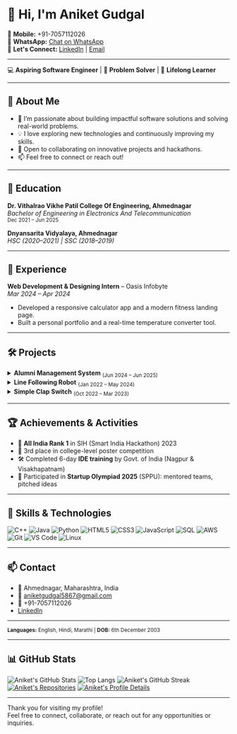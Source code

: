 # 👋 Hi, I'm Aniket Gudgal

📱 **Mobile:** +91-7057112026  
💬 **WhatsApp:** [Chat on WhatsApp](https://wa.me/917057112026)  
🤝 **Let's Connect:** [LinkedIn](https://linkedin.com/in/AniketGudgal) | [Email](mailto:aniketgudgal5867@gmail.com)

---

💻 **Aspiring Software Engineer** | 🚀 **Problem Solver** | 🌱 **Lifelong Learner**

---

## 🚀 About Me

- 🔭 I’m passionate about building impactful software solutions and solving real-world problems.
- 💡 I love exploring new technologies and continuously improving my skills.
- 🤝 Open to collaborating on innovative projects and hackathons.
- 📫 Feel free to connect or reach out!

---

## 🏫 Education

**Dr. Vithalrao Vikhe Patil College Of Engineering, Ahmednagar**  
_Bachelor of Engineering in Electronics And Telecommunication_  
<sub>Dec 2021 – Jun 2025</sub>

**Dnyansarita Vidyalaya, Ahmednagar**  
_HSC (2020–2021) | SSC (2018–2019)_

---

## 💼 Experience

**Web Development & Designing Intern** – Oasis Infobyte  
_Mar 2024 – Apr 2024_
- Developed a responsive calculator app and a modern fitness landing page.
- Built a personal portfolio and a real-time temperature converter tool.

---

## 🛠️ Projects

<details>
  <summary><b>Alumni Management System</b> <sub>(Jun 2024 – Jun 2025)</sub></summary>
  <ul>
    <li>System integration testing for seamless functionality.</li>
    <li>Collaborated on design and reliability improvements.</li>
    <li><b>Tech:</b> Django, Python, Jupyter Notebook, VS Code, PyCharm, Postman</li>
  </ul>
</details>

<details>
  <summary><b>Line Following Robot</b> <sub>(Jan 2022 – May 2024)</sub></summary>
  <ul>
    <li>Developed an autonomous robot using IR sensors and microcontroller programming.</li>
    <li><b>Tech:</b> IR Sensors, Motor Driver, DC Motors, Microcontroller</li>
  </ul>
</details>

<details>
  <summary><b>Simple Clap Switch</b> <sub>(Oct 2022 – Mar 2023)</sub></summary>
  <ul>
    <li>Designed a sound-sensitive circuit for reliable clap detection.</li>
    <li><b>Tech:</b> Microphone Module, Amplifier Circuit, Relay Module</li>
  </ul>
</details>

---

## 🏆 Achievements & Activities

- 🥇 **All India Rank 1** in SIH (Smart India Hackathon) 2023
- 🥉 3rd place in college-level poster competition
- 🛠️ Completed 6-day **IDE training** by Govt. of India (Nagpur & Visakhapatnam)
- 🚀 Participated in **Startup Olympiad 2025** (SPPU): mentored teams, pitched ideas

---

## 🧰 Skills & Technologies

![C++](https://img.shields.io/badge/C++-00599C?logo=c%2B%2B&logoColor=white)
![Java](https://img.shields.io/badge/Java-007396?logo=java&logoColor=white)
![Python](https://img.shields.io/badge/Python-3776AB?logo=python&logoColor=white)
![HTML5](https://img.shields.io/badge/HTML5-E34F26?logo=html5&logoColor=white)
![CSS3](https://img.shields.io/badge/CSS3-1572B6?logo=css3&logoColor=white)
![JavaScript](https://img.shields.io/badge/JavaScript-F7DF1E?logo=javascript&logoColor=black)
![SQL](https://img.shields.io/badge/SQL-4479A1?logo=postgresql&logoColor=white)
![AWS](https://img.shields.io/badge/AWS-232F3E?logo=amazon-aws&logoColor=white)
![Git](https://img.shields.io/badge/Git-F05032?logo=git&logoColor=white)
![VS Code](https://img.shields.io/badge/VS%20Code-007ACC?logo=visual-studio-code&logoColor=white)
![Linux](https://img.shields.io/badge/Linux-FCC624?logo=linux&logoColor=black)

---

## 📫 Contact

- 📍 Ahmednagar, Maharashtra, India
- 📧 [aniketgudgal5867@gmail.com](mailto:aniketgudgal5867@gmail.com)
- 📱 +91-7057112026
- [LinkedIn](https://linkedin.com/in/AniketGudgal)

---

<sub>**Languages:** English, Hindi, Marathi | **DOB:** 6th December 2003</sub>

---

## 📊 GitHub Stats

![Aniket's GitHub Stats](https://github-readme-stats.vercel.app/api?username=AniketGudgal&show_icons=true&theme=radical)
![Top Langs](https://github-readme-stats.vercel.app/api/top-langs/?username=AniketGudgal&layout=compact&theme=radical)
![Aniket's GitHub Streak](https://github-readme-streak-stats.herokuapp.com/?user=AniketGudgal&theme=radical)
[![Aniket's Repositories](https://github-profile-summary-cards.vercel.app/api/cards/repos-per-language?username=AniketGudgal&theme=radical)](https://github.com/AniketGudgal?tab=repositories)
[![Aniket's Profile Details](https://github-profile-summary-cards.vercel.app/api/cards/profile-details?username=AniketGudgal&theme=radical)](https://github.com/AniketGudgal)

---

Thank you for visiting my profile!  
Feel free to connect, collaborate, or reach out for any opportunities or inquiries.